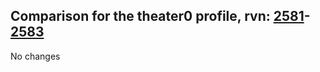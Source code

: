 ## Comparison for the theater0 profile, rvn: [2581](https://github.com/PRO100KatYT/FortniteProfileRevisions/tree/main/profiles/theater0/2581%20theater0.json)-[2583](https://github.com/PRO100KatYT/FortniteProfileRevisions/tree/main/profiles/theater0/2583%20theater0.json)

No changes
